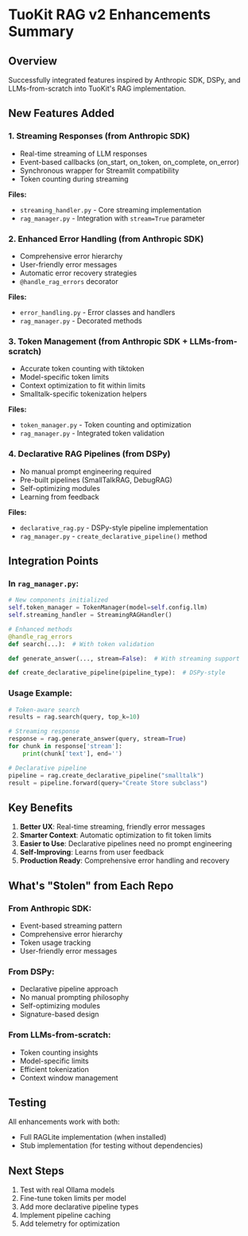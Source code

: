 # TuoKit RAG v2 Enhancements Summary

## Overview
Successfully integrated features inspired by Anthropic SDK, DSPy, and LLMs-from-scratch into TuoKit's RAG implementation.

## New Features Added

### 1. **Streaming Responses** (from Anthropic SDK)
- Real-time streaming of LLM responses
- Event-based callbacks (on_start, on_token, on_complete, on_error)
- Synchronous wrapper for Streamlit compatibility
- Token counting during streaming

**Files:**
- `streaming_handler.py` - Core streaming implementation
- `rag_manager.py` - Integration with `stream=True` parameter

### 2. **Enhanced Error Handling** (from Anthropic SDK)
- Comprehensive error hierarchy
- User-friendly error messages
- Automatic error recovery strategies
- `@handle_rag_errors` decorator

**Files:**
- `error_handling.py` - Error classes and handlers
- `rag_manager.py` - Decorated methods

### 3. **Token Management** (from Anthropic SDK + LLMs-from-scratch)
- Accurate token counting with tiktoken
- Model-specific token limits
- Context optimization to fit within limits
- Smalltalk-specific tokenization helpers

**Files:**
- `token_manager.py` - Token counting and optimization
- `rag_manager.py` - Integrated token validation

### 4. **Declarative RAG Pipelines** (from DSPy)
- No manual prompt engineering required
- Pre-built pipelines (SmallTalkRAG, DebugRAG)
- Self-optimizing modules
- Learning from feedback

**Files:**
- `declarative_rag.py` - DSPy-style pipeline implementation
- `rag_manager.py` - `create_declarative_pipeline()` method

## Integration Points

### In `rag_manager.py`:
```python
# New components initialized
self.token_manager = TokenManager(model=self.config.llm)
self.streaming_handler = StreamingRAGHandler()

# Enhanced methods
@handle_rag_errors
def search(...):  # With token validation

def generate_answer(..., stream=False):  # With streaming support

def create_declarative_pipeline(pipeline_type):  # DSPy-style
```

### Usage Example:
```python
# Token-aware search
results = rag.search(query, top_k=10)

# Streaming response
response = rag.generate_answer(query, stream=True)
for chunk in response['stream']:
    print(chunk['text'], end='')

# Declarative pipeline
pipeline = rag.create_declarative_pipeline("smalltalk")
result = pipeline.forward(query="Create Store subclass")
```

## Key Benefits

1. **Better UX**: Real-time streaming, friendly error messages
2. **Smarter Context**: Automatic optimization to fit token limits  
3. **Easier to Use**: Declarative pipelines need no prompt engineering
4. **Self-Improving**: Learns from user feedback
5. **Production Ready**: Comprehensive error handling and recovery

## What's "Stolen" from Each Repo

### From Anthropic SDK:
- Event-based streaming pattern
- Comprehensive error hierarchy
- Token usage tracking
- User-friendly error messages

### From DSPy:
- Declarative pipeline approach
- No manual prompting philosophy
- Self-optimizing modules
- Signature-based design

### From LLMs-from-scratch:
- Token counting insights
- Model-specific limits
- Efficient tokenization
- Context window management

## Testing

All enhancements work with both:
- Full RAGLite implementation (when installed)
- Stub implementation (for testing without dependencies)

## Next Steps

1. Test with real Ollama models
2. Fine-tune token limits per model
3. Add more declarative pipeline types
4. Implement pipeline caching
5. Add telemetry for optimization